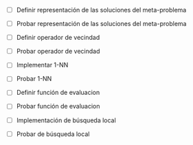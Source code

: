 - [ ] Definir representación de las soluciones del meta-problema
- [ ] Probar representación de las soluciones del meta-problema
- [ ] Definir operador de vecindad
- [ ] Probar operador de vecindad
- [ ] Implementar 1-NN
- [ ] Probar 1-NN
- [ ] Definir función de evaluacion
- [ ] Probar función de evaluacion
- [ ] Implementación de búsqueda local
- [ ] Probar de búsqueda local





